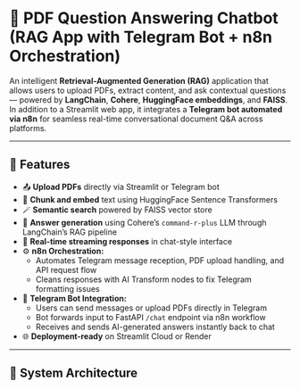 # 📄 PDF Question Answering Chatbot (RAG App with Telegram Bot + n8n Orchestration)

An intelligent **Retrieval-Augmented Generation (RAG)** application that allows users to upload PDFs, extract content, and ask contextual questions — powered by **LangChain**, **Cohere**, **HuggingFace embeddings**, and **FAISS**.  
In addition to a Streamlit web app, it integrates a **Telegram bot automated via n8n** for seamless real-time conversational document Q&A across platforms.

---

## 🚀 Features

- 📤 **Upload PDFs** directly via Streamlit or Telegram bot  
- 🧠 **Chunk and embed** text using HuggingFace Sentence Transformers  
- 🪄 **Semantic search** powered by FAISS vector store  
- 🤖 **Answer generation** using Cohere’s `command-r-plus` LLM through LangChain’s RAG pipeline  
- 💬 **Real-time streaming responses** in chat-style interface  
- ⚙️ **n8n Orchestration:**  
  - Automates Telegram message reception, PDF upload handling, and API request flow  
  - Cleans responses with AI Transform nodes to fix Telegram formatting issues  
- 📱 **Telegram Bot Integration:**  
  - Users can send messages or upload PDFs directly in Telegram  
  - Bot forwards input to FastAPI `/chat` endpoint via n8n workflow  
  - Receives and sends AI-generated answers instantly back to chat  
- 🌐 **Deployment-ready** on Streamlit Cloud or Render

---

## 🧩 System Architecture

